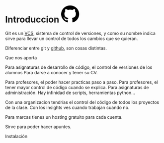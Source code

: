 # Introduccion <img src="/assets/github.png" width="58" height="56"/>

Git es un [VCS](vcs.md), sistema de control de versiones, y como su nombre indica sirve para llevar un control de todos los cambios que se quieran. 


Diferenciar entre git y [github](github.md), son cosas distintas.


Que nos aporta

Para asignaturas de desarrollo de código, el control de versiones de los alumnos
Para darse a conocer y tener su CV.

Para profesores, el poder hacer practicas paso a paso.
Para profesores, el tener mayor control de código cuando se explica.
Para asignaturas de administración.
Hay infinidad de scripts, herramientas python...

Con una organizacion tendrías el control del código de todos los proyectos de la clase.
Con los insights ves cuando trabajan cuando no.

Para marcas tienes un hosting gratuito para cada cuenta.

Sirve para poder hacer apuntes.



Instalación

